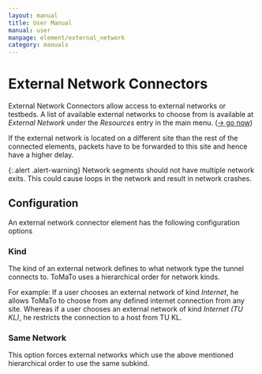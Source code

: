 ```yaml
---
layout: manual
title: User Manual
manual: user
manpage: element/external_network
category: manuals
---
```


# External Network Connectors

External Network Connectors allow access to external networks or testbeds.
A list of available external networks to choose from is available at _External Network_ under the _Resources_ entry in the main menu. ([→ go now](https://master.tomato-lab.org/external_network/))

If the external network is located on a different site than the rest of the connected elements, 
packets have to be forwarded to this site and hence have a higher delay.

{:.alert .alert-warning}
Network segments should not have multiple network exits. This could cause loops in the network and result in network crashes.

## Configuration

An external network connector element has the following configuration options

### Kind

The kind of an external network defines to what network type the tunnel connects to.
ToMaTo uses a hierarchical order for network kinds.

For example:
If a user chooses an external network of kind _Internet_, he allows ToMaTo to choose from any defined internet connection from any site.
Whereas if a user chooses an external network of kind _Internet (TU KL)_, he restricts the connection to a host from TU KL.

### Same Network

This option forces external networks which use the above mentioned hierarchical order to use the same subkind.
